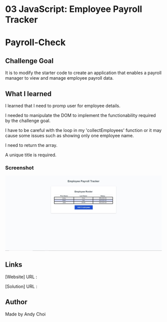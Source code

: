 # 03 JavaScript: Employee Payroll Tracker

# Payroll-Check

## Challenge Goal
It is to modify the starter code to create an application that enables a payroll manager to view and manage employee payroll data.

## What I learned
I learned that I need to promp user for employee details.

I needed to manipulate the DOM to implement the functionability required by the challenge goal.

I have to be careful with the loop in my 'collectEmployees' function or it may cause some issues such as showing only one employee name.

I need to return the array.

A unique title is required.

### Screenshot
![Screenshot](/screenshot/PayRollScreenshot.JPG)

## Links

[Website] URL :

[Solution] URL :

## Author
 Made by Andy Choi





